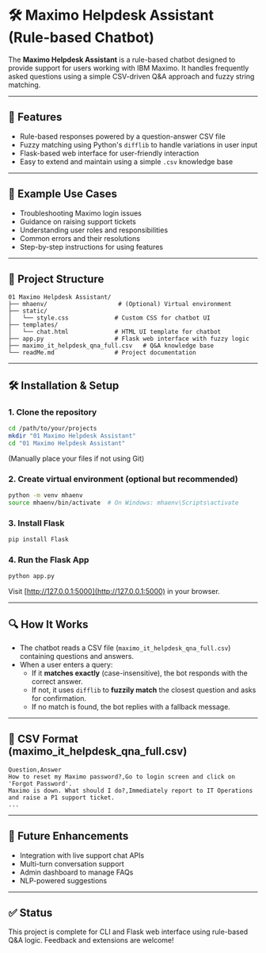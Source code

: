# 🛠️ Maximo Helpdesk Assistant (Rule-based Chatbot)

The **Maximo Helpdesk Assistant** is a rule-based chatbot designed to provide support for users working with IBM Maximo. It handles frequently asked questions using a simple CSV-driven Q&A approach and fuzzy string matching.

---

## 📌 Features

- Rule-based responses powered by a question-answer CSV file
- Fuzzy matching using Python's `difflib` to handle variations in user input
- Flask-based web interface for user-friendly interaction
- Easy to extend and maintain using a simple `.csv` knowledge base

---

## 🧠 Example Use Cases

- Troubleshooting Maximo login issues
- Guidance on raising support tickets
- Understanding user roles and responsibilities
- Common errors and their resolutions
- Step-by-step instructions for using features

---

## 📁 Project Structure

```
01 Maximo Helpdesk Assistant/
├── mhaenv/                    # (Optional) Virtual environment
├── static/
│   └── style.css             # Custom CSS for chatbot UI
├── templates/
│   └── chat.html             # HTML UI template for chatbot
├── app.py                    # Flask web interface with fuzzy logic
├── maximo_it_helpdesk_qna_full.csv   # Q&A knowledge base
└── readMe.md                 # Project documentation
```

---

## 🛠️ Installation & Setup

### 1. Clone the repository

```bash
cd /path/to/your/projects
mkdir "01 Maximo Helpdesk Assistant"
cd "01 Maximo Helpdesk Assistant"
```

(Manually place your files if not using Git)

### 2. Create virtual environment (optional but recommended)

```bash
python -m venv mhaenv
source mhaenv/bin/activate  # On Windows: mhaenv\Scripts\activate
```

### 3. Install Flask

```bash
pip install Flask
```

### 4. Run the Flask App

```bash
python app.py
```

Visit [http://127.0.0.1:5000](http://127.0.0.1:5000) in your browser.

---

## 🔍 How It Works

- The chatbot reads a CSV file (`maximo_it_helpdesk_qna_full.csv`) containing questions and answers.
- When a user enters a query:
  - If it **matches exactly** (case-insensitive), the bot responds with the correct answer.
  - If not, it uses `difflib` to **fuzzily match** the closest question and asks for confirmation.
  - If no match is found, the bot replies with a fallback message.

---

## 📑 CSV Format (maximo\_it\_helpdesk\_qna\_full.csv)

```csv
Question,Answer
How to reset my Maximo password?,Go to login screen and click on 'Forgot Password'.
Maximo is down. What should I do?,Immediately report to IT Operations and raise a P1 support ticket.
...
```

---

## 🚀 Future Enhancements

- Integration with live support chat APIs
- Multi-turn conversation support
- Admin dashboard to manage FAQs
- NLP-powered suggestions

---

## ✅ Status

This project is complete for CLI and Flask web interface using rule-based Q&A logic. Feedback and extensions are welcome!

